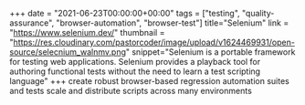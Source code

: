 +++
date = "2021-06-23T00:00:00+00:00"
tags = ["testing", "quality-assurance", "browser-automation", "browser-test"]
title="Selenium"
link = "https://www.selenium.dev/"
thumbnail = "https://res.cloudinary.com/pastorcoder/image/upload/v1624469931/open-source/selecnium_walnmv.png"
snippet="Selenium is a portable framework for testing web applications. Selenium provides a playback tool for authoring functional tests without the need to learn a test scripting language"
+++
create robust browser-based 
regression automation suites and tests 
scale and distribute scripts across many environments

